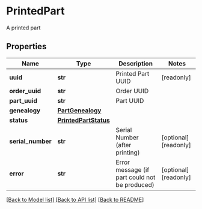 # PrintedPart

A printed part
## Properties
Name | Type | Description | Notes
------------ | ------------- | ------------- | -------------
**uuid** | **str** | Printed Part UUID | [readonly] 
**order_uuid** | **str** | Order UUID | 
**part_uuid** | **str** | Part UUID | 
**genealogy** | [**PartGenealogy**](PartGenealogy.md) |  | 
**status** | [**PrintedPartStatus**](PrintedPartStatus.md) |  | 
**serial_number** | **str** | Serial Number (after printing) | [optional] [readonly] 
**error** | **str** | Error message (if part could not be produced) | [optional] [readonly] 

[[Back to Model list]](../README.md#documentation-for-models) [[Back to API list]](../README.md#documentation-for-api-endpoints) [[Back to README]](../README.md)


